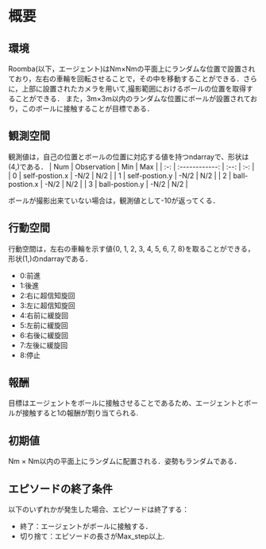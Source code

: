 # 概要
## 環境
Roomba(以下，エージェント)はNm×Nmの平面上にランダムな位置で設置されており，左右の車輪を回転させることで，その中を移動することができる．さらに，上部に設置されたカメラを用いて,撮影範囲におけるボールの位置を取得することができる．
また，3m×3m以内のランダムな位置にボールが設置されており，このボールに接触することが目標である．

## 観測空間
観測値は，自己の位置とボールの位置に対応する値を持つndarrayで、形状は(4,)である．
| Num | Observation    | Min  | Max  | 
| :-: | :------------: | :--: | :-:  | 
| 0   | self-postion.x | -N/2 | N/2  | 
| 1   | self-postion.y | -N/2 | N/2  | 
| 2   | ball-postion.x | -N/2 | N/2  | 
| 3   | ball-postion.y | -N/2 | N/2  | 

ボールが撮影出来ていない場合は，観測値として-10が返ってくる．

## 行動空間
行動空間は，左右の車輪を示す値{0, 1, 2, 3, 4, 5, 6, 7, 8}を取ることができる，形状(1,)のndarrayである．
- 0:前進
- 1:後進
- 2:右に超信知旋回
- 3:左に超信知旋回
- 4:右前に緩旋回
- 5:左前に緩旋回
- 6:右後に緩旋回
- 7:左後に緩旋回
- 8:停止

## 報酬
目標はエージェントをボールに接触させることであるため、エージェントとボールが接触すると1の報酬が割り当てられる.

## 初期値
Nm × Nm以内の平面上にランダムに配置される．姿勢もランダムである．

## エピソードの終了条件
以下のいずれかが発生した場合、エピソードは終了する：
- 終了：エージェントがボールに接触する．
- 切り捨て：エピソードの長さがMax_step以上.